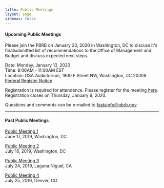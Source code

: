 ```yaml
---
title: Public Meetings
layout: page
sidenav: false
---
```


#### Upcoming Public Meetings 

Please join the PBRB on January 20, 2020 in Washington, DC to discuss it's finalsubmitted list of recommendations to the Office of Management and Budget and discuss expected next steps.

Date: Monday, January 13, 2020</br>
Time: 9:00AM - 11:00AM EST</br>
Location: GSA Audiotorium, 1800 F Street NW, Washington, DC 20006</br>
<a href="https://www.federalregister.gov/documents/2019/12/27/2019-28031/public-meeting-of-the-public-buildings-reform-board"> Federal Register Notice </a>

Registration is required for attendence. Please register for the meeting<a href="https://www.eventbrite.com/e/public-buildings-reform-board-public-meeting-january-13-2020-tickets-86809745285"> here</a>. Registration closes on Thursday, January 9, 2020. 

Questions and comments can be e-mailed to fastainfo@pbrb.gov
___

#### Past Public Meetings 

[Public Meeting 1]({{site.baseurl}}/assets/uploads/Public%20Meeting%20Transcript%20June%2017%202019%20(1).pdf)  
June 17, 2019, Washington, DC


[Public Meeting 2]({{site.baseurl}}/assets/uploads/PBRB%20Public%20Meeting%20July%2016%2C%20Agenda.pdf)  
July 16, 2019, Washington, DC


[Public Meeting 3]({{site.baseurl}}/assets/uploads/Public%20Meeting%20July%2024th%20Laguna%20Niguel%20Notes.pdf)  
July 24, 2019, Laguna Niguel, CA


[Public Meeting 4]({{site.baseurl}}/assets//assets/uploads/PBRB%20Public%20Meeting%20July%2016%2C%20Agenda.pdf)  
July 25, 2019, Denver, CO
